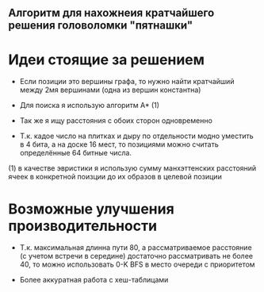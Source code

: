 ## Алгоритм для нахожнеия кратчайшего решения головоломки "пятнашки"

# Идеи стоящие за решением

+ Если позиции это вершины графа, то нужно найти кратчайший между 2мя вершинами (одна из вершин константна)

+ Для поиска я использую алгоритм А* (1)

+ Так же я ищу расстояния с обоих сторон одновременно 

+ Т.к. кадое число на плитках и дыру по отдельности модно уместить в 4 бита, а на доске 16 мест,
то позициями можно считать определённые 64 битные числа.

(1) в качестве эвристики я использую сумму манхэттенских расстояний ячеек в конкретной поизции до их
образов в целевой позиции

# Возможные улучшения  производительности

+ Т.к. максимальная длинна пути 80, а рассматриваемое расстояние (с учетом встречи в середине) достаточно
рассматривать не более 40, то можно использовать 0-K BFS в место очереди с приоритетом

+ Более аккуратная работа с хеш-таблицами